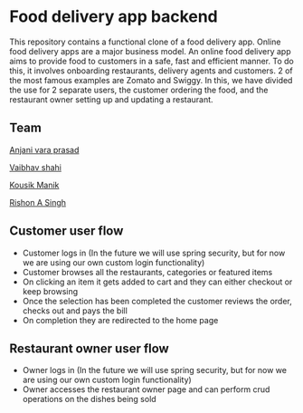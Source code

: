 # Food delivery app backend
This repository contains a functional clone of a food delivery app. Online food delivery apps are a major business model. An online food delivery app aims to provide food to customers in a safe, fast and efficient manner. To do this, it involves onboarding restaurants, delivery agents and customers. 2 of the most famous examples are Zomato and Swiggy. In this, we have divided the use for 2 separate users, the customer ordering the food, and the restaurant owner setting up and updating a restaurant.

## Team
[Anjani vara prasad](https://github.com/Anjani1598)

[Vaibhav shahi](https://github.com/vaibhavshahi10)

[Kousik Manik](https://github.com/Kousik1234)

[Rishon A Singh](https://github.com/Rishon-A-Singh)


## Customer user flow
- Customer logs in (In the future we will use spring security, but for now we are using our own custom login functionality)
- Customer browses all the restaurants, categories or featured items
- On clicking an item it gets added to cart and they can either checkout or keep browsing
- Once the selection has been completed the customer reviews the order, checks out and pays the bill
- On completion they are redirected to the home page



## Restaurant owner user flow
- Owner logs in (In the future we will use spring security, but for now we are using our own custom login functionality)
- Owner accesses the restaurant owner page and can perform crud operations on the dishes being sold
